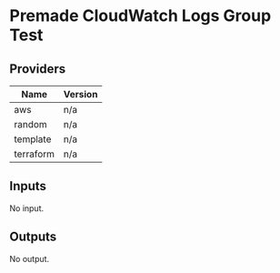 # Premade CloudWatch Logs Group Test


<!-- BEGIN TFDOCS -->
## Providers

| Name | Version |
|------|---------|
| aws | n/a |
| random | n/a |
| template | n/a |
| terraform | n/a |

## Inputs

No input.

## Outputs

No output.

<!-- END TFDOCS -->
